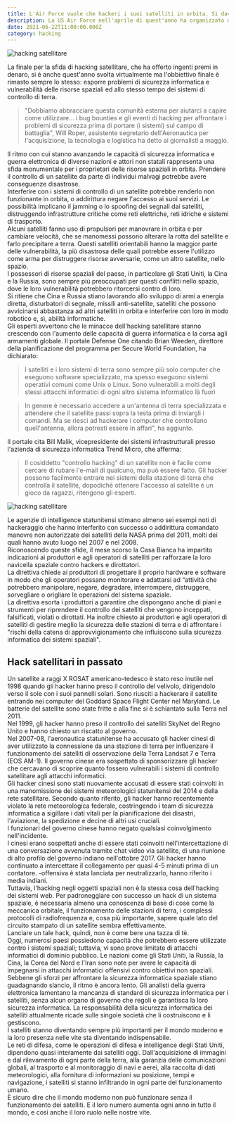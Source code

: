 ```yaml
---
title: L'Air Force vuole che hackeri i suoi satelliti in orbita. Sì davvero, e potresti anche venir pagato
description: La US Air Force nell'aprile di quest'anno ha organizzato un hackathon per testare le vulnerabilità dei suoi satelliti militari in orbita. Ai concorrenti è stato chiesto di hackerare un vero satellite statunitense in orbita attorno alla terra, durante Defcon, una delle più grandi conferenze di hacker al mondo.
date: 2021-06-22T11:00:00.000Z
category: hacking
---
```


<img src="/hackerare-satelliti-nello-spazio-e-possibile.jpg" alt="hacking satellitare" />


La finale per la sfida di hacking satellitare, che ha offerto ingenti premi in denaro, si è anche quest'anno svolta virtualmente ma l'obbiettivo finale è rimasto sempre lo stesso: esporre problemi di sicurezza informatica e vulnerabilità delle risorse spaziali ed allo stesso tempo dei sistemi di controllo di terra.

<blockquote>"Dobbiamo abbracciare questa comunità esterna per aiutarci a capire come utilizzare... i bug bounties e gli eventi di hacking per affrontare i problemi di sicurezza prima di portare (i sistemi) sul campo di battaglia", Will Roper, assistente segretario dell'Aeronautica per l'acquisizione, la tecnologia e logistica ha detto ai giornalisti a maggio.</blockquote>

Il ritmo con cui stanno avanzando le capacità di sicurezza informatica e guerra elettronica di diverse nazioni e attori non statali rappresenta una sfida monumentale per i proprietari delle risorse spaziali in orbita. Prendere il controllo di un satellite da parte di individui malvagi potrebbe avere conseguenze disastrose.
<br />
Interferire con i sistemi di controllo di un satellite potrebbe renderlo non funzionante in orbita, o addirittura negare l'accesso ai suoi servizi. Le possibilità implicano il jamming o lo spoofing dei segnali dai satelliti, distruggendo infrastrutture critiche come reti elettriche, reti idriche e sistemi di trasporto.
<br />
Alcuni satelliti fanno uso di propulsori per manovrare in orbita e per cambiare velocità, che se manomessi possono alterare la rotta del satellite e farlo precipitare a terra. Questi satelliti orientabili hanno la maggior parte delle vulnerabilità, la più disastrosa delle quali potrebbe essere l'utilizzo come arma per distruggere risorse avversarie, come un altro satellite, nello spazio.
<br />
I possessori di risorse spaziali del paese, in particolare gli Stati Uniti, la Cina e la Russia, sono sempre più preoccupati per questi conflitti nello spazio, dove le loro vulnerabilità potrebbero ritorcersi contro di loro.
<br />
Si ritiene che Cina e Russia stiano lavorando allo sviluppo di armi a energia diretta, disturbatori di segnale, missili anti-satellite, satelliti che possono avvicinarsi abbastanza ad altri satelliti in orbita e interferire con loro in modo robotico e, sì, abilità informatiche.
<br />
Gli esperti avvertono che le minacce dell'hacking satellitare stanno crescendo con l'aumento delle capacità di guerra informatica e la corsa agli armamenti globale. Il portale Defense One citando Brian Weeden, direttore della pianificazione del programma per Secure World Foundation, ha dichiarato:

<blockquote>I satelliti e i loro sistemi di terra sono sempre più solo computer che eseguono software specializzato, ma spesso eseguono sistemi operativi comuni come Unix o Linux. Sono vulnerabili a molti degli stessi attacchi informatici di ogni altro sistema informatico là fuori</blockquote>

<blockquote>In genere è necessario accedere a un'antenna di terra specializzata e attendere che il satellite passi sopra la testa prima di inviargli i comandi. Ma se riesci ad hackerare i computer che controllano quell'antenna, allora potresti essere in affari", ha aggiunto.</blockquote>

Il portale cita Bill Malik, vicepresidente dei sistemi infrastrutturali presso l'azienda di sicurezza informatica Trend Micro, che afferma:

<blockquote>Il cosiddetto "controllo hacking" di un satellite non è facile come cercare di rubare l'e-mail di qualcuno, ma può essere fatto. Gli hacker possono facilmente entrare nei sistemi della stazione di terra che controlla il satellite, dopodiché ottenere l'accesso al satellite è un gioco da ragazzi, ritengono gli esperti.</blockquote>

<img src="/hackerare-satelliti-nello-spazio-e-possibile.jpg" alt="hacking satellitare"/>

Le agenzie di intelligence statunitensi stimano almeno sei esempi noti di hackeraggio che hanno interferito con successo o addirittura comandato manovre non autorizzate dei satelliti della NASA prima del 2011, molti dei quali hanno avuto luogo nel 2007 e nel 2008.
<br />
Riconoscendo queste sfide, il mese scorso la Casa Bianca ha impartito indicazioni ai produttori e agli operatori di satelliti per rafforzare la loro navicella spaziale contro hackers e dirottatori.
<br />
La direttiva chiede ai produttori di progettare il proprio hardware e software in modo che gli operatori possano monitorare e adattarsi ad “attività che potrebbero manipolare, negare, degradare, interrompere, distruggere, sorvegliare o origliare le operazioni del sistema spaziale.
<br />
La direttiva esorta i produttori a garantire che dispongano anche di piani e strumenti per riprendere il controllo dei satelliti che vengono inceppati, falsificati, violati o dirottati. Ha inoltre chiesto ai produttori e agli operatori di satelliti di gestire meglio la sicurezza delle stazioni di terra e di affrontare i "rischi della catena di approvvigionamento che influiscono sulla sicurezza informatica dei sistemi spaziali".
<br />
<h2>Hack satellitari in passato</h2>
Un satellite a raggi X ROSAT americano-tedesco è stato reso inutile nel 1998 quando gli hacker hanno preso il controllo del velivolo, dirigendolo verso il sole con i suoi pannelli solari. Sono riusciti a hackerare il satellite entrando nei computer del Goddard Space Flight Center nel Maryland. Le batterie del satellite sono state fritte e alla fine si è schiantato sulla Terra nel 2011.
<br />
Nel 1999, gli hacker hanno preso il controllo dei satelliti SkyNet del Regno Unito e hanno chiesto un riscatto al governo.
<br />
Nel 2007-08, l'aeronautica statunitense ha accusato gli hacker cinesi di aver utilizzato la connessione da una stazione di terra per influenzare il funzionamento dei satelliti di osservazione della Terra Landsat 7 e Terra (EOS AM-1). Il governo cinese era sospettato di sponsorizzare gli hacker che cercavano di scoprire quanto fossero vulnerabili i sistemi di controllo satellitare agli attacchi informatici.
<br />
Gli hacker cinesi sono stati nuovamente accusati di essere stati coinvolti in una manomissione dei sistemi meteorologici statunitensi del 2014 e della rete satellitare. Secondo quanto riferito, gli hacker hanno recentemente violato la rete meteorologica federale, costringendo i team di sicurezza informatica a sigillare i dati vitali per la pianificazione dei disastri, l'aviazione, la spedizione e decine di altri usi cruciali.
<br />
I funzionari del governo cinese hanno negato qualsiasi coinvolgimento nell'incidente.
<br />
I cinesi erano sospettati anche di essere stati coinvolti nell'intercettazione di una conversazione avvenuta tramite chat video via satellite, di una riunione di alto profilo del governo indiano nell'ottobre 2017. Gli hacker hanno continuato a intercettare il collegamento per quasi 4-5 minuti prima di un contatore. -offensiva è stata lanciata per neutralizzarlo, hanno riferito i media indiani.
<br />
Tuttavia, l'hacking negli oggetti spaziali non è la stessa cosa dell'hacking dei sistemi web. Per padroneggiare con successo un hack di un sistema spaziale, è necessaria almeno una conoscenza di base di cose come la meccanica orbitale, il funzionamento delle stazioni di terra, i complessi protocolli di radiofrequenza e, cosa più importante, sapere quale lato del circuito stampato di un satellite sembra effettivamente.
<br />
Lanciare un tale hack, quindi, non è come bere una tazza di tè.
<br />
Oggi, numerosi paesi possiedono capacità che potrebbero essere utilizzate contro i sistemi spaziali; tuttavia, vi sono prove limitate di attacchi informatici di dominio pubblico. Le nazioni come gli Stati Uniti, la Russia, la Cina, la Corea del Nord e l'Iran sono note per avere le capacità di impegnarsi in attacchi informatici offensivi contro obiettivi non spaziali.
<br />
Sebbene gli sforzi per affrontare la sicurezza informatica spaziale stiano guadagnando slancio, il ritmo è ancora lento. Gli analisti della guerra elettronica lamentano la mancanza di standard di sicurezza informatica per i satelliti, senza alcun organo di governo che regoli e garantisca la loro sicurezza informatica. La responsabilità della sicurezza informatica dei satelliti attualmente ricade sulle singole società che li costruiscono e li gestiscono.
<br />
I satelliti stanno diventando sempre più importanti per il mondo moderno e la loro presenza nelle vite sta diventando indispensabile.
<br />
Le reti di difesa, come le operazioni di difesa e intelligence degli Stati Uniti, dipendono quasi interamente dai satelliti oggi. Dall'acquisizione di immagini e dal rilevamento di ogni parte della terra, alla garanzia delle comunicazioni globali, al trasporto e al monitoraggio di navi e aerei, alla raccolta di dati meteorologici, alla fornitura di informazioni su posizione, tempi e navigazione, i satelliti si stanno infiltrando in ogni parte del funzionamento umano.
<br />
È sicuro dire che il mondo moderno non può funzionare senza il funzionamento dei satelliti. E il loro numero aumenta ogni anno in tutto il mondo, e così anche il loro ruolo nelle nostre vite.